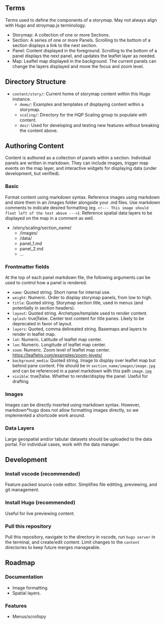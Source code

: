 ## Terms 
Terms used to define the components of a storymap. May not always align with Hugo and stroymap.js terminology.

- Storymap: A collection of one or more Sections.
- Section: A series of one or more Panels. Scrolling to the bottom of a section displays a link to the next section.
- Panel: Content displayed in the foreground. Scrolling to the bottom of a panel displays the next panel, and updates the leaflet layer as needed.
- Map: Leaflet map displayed in the background. The current panels can change the layers displayed and move the focus and zoom level.

## Directory Structure
- `content/story/`: Current home of storymap content within this Hugo instance.
    - `demo/`: Examples and templates of displaying content within a storymap.
    - `scaling/`: Directory for the HQP Scaling group to populate with content.
    - `dev/`: Used for developing and testing new features without breaking the content above.

## Authoring Content
Content is authored as a collection of panels within a section. Individual panels are written in markdown. They can include images, trigger map events on the map layer, and interactive widgets for displaying data (under development, but verified).

### Basic
Format content using markdown syntax. Reference images using markdown and store them in an /images folder alongside your .md files. Use markdown comments to indicate desired formatting (eg. `<!--- This image should float left of the text above --->`). Reference spatial data layers to be displayed on the map in a comment as well.

- /story/scaling/section_name/
  - /images/
  - /data/
  - panel_1.md
  - panel_2.md
  - ... 

### Frontmatter fields
At the top of each panel markdown file, the following arguments can be used to control how a panel is rendered.
- `name`: Quoted string. Short name for internal use.
- `weight`: Numeric. Order to display storymap panels, from low to high. 
- `title`: Quoted string. Storymap section title, used in menus (and potentially in section headers).
- `layout`: Quoted string. Archetype/template used to render content.
- `splash`: true|false. Center text content for title panes. Likely to be deprecated in favor of layout.
- `layers`: Quoted, comma delineated string. Basemaps and layers to render in leaflet map.
- `lat`: Numeric. Latitude of leaflet map center.
- `lon`: Numeric. Longitude of leaflet map center.
- `zoom`: Numeric. Zoom level of leaflet map center. https://leafletjs.com/examples/zoom-levels/
- `background_media`: Quoted string. Image to display over leaflet map but behind pane content. File should be in `section_name/images/image.jpg` and can be referenced in a panel markdown with this path `image.jpg`
- `visible`: true|false. Whether to render/display the panel. Useful for drafting.

### Images
Images can be directly inserted using markdown syntax. However, markdown*hugo does not allow formatting images directly, so we implemented a shortcode work around.

### Data Layers
Large geospatial and/or tabular datasets should be uploaded to the data portal. For individual cases, work with the data manager.

## Development
### Install vscode (recommended)
Feature packed source code editor. Simplifies file editting, previewing, and git management.

### Install Hugo (recommended)
Useful for live previewing content.

### Pull this repository
Pull this repository, navigate to the directory in vscode, run `hugo server` in the terminal, and create/edit content. Limit changes to the `content` directories to keep future merges manageable.

## Roadmap

### Documentation
- Image formatting.
- Spatial layers.

### Features
- Menus/scrollspy